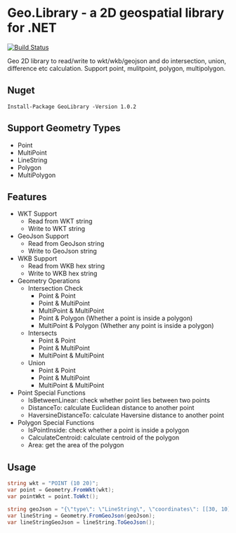 # Geo.Library - a 2D geospatial library for .NET

[![Build Status](https://revitapp.visualstudio.com/GeoLibrary/_apis/build/status/GeoLibrary-ASP.NET%20Core-CI?branchName=master)](https://revitapp.visualstudio.com/GeoLibrary/_build/latest?definitionId=1)

Geo 2D library to read/write to wkt/wkb/geojson and do intersection, union, difference etc calculation. Support point, mulitpoint, polygon, multipolygon.

## Nuget
```
Install-Package GeoLibrary -Version 1.0.2
```

## Support Geometry Types
* Point
* MultiPoint
* LineString
* Polygon
* MultiPolygon

## Features
* WKT Support
  * Read from WKT string
  * Write to WKT string
* GeoJson Support
  * Read from GeoJson string
  * Write to GeoJson string
* WKB Support
  * Read from WKB hex string
  * Write to WKB hex string
* Geometry Operations
  * Intersection Check
    * Point & Point
    * Point & MultiPoint
    * MultiPoint & MultiPoint
    * Point & Polygon (Whether a point is inside a polygon)
    * MultiPoint & Polygon (Whether any point is inside a polygon)
  * Intersects
    * Point & Point
    * Point & MultiPoint
    * MultiPoint & MultiPoint
  * Union
    * Point & Point
    * Point & MultiPoint
    * MultiPoint & MultiPoint
* Point Special Functions
  * IsBetweenLinear: check whether point lies between two points
  * DistanceTo: calculate Euclidean distance to another point
  * HaversineDistanceTo: calculate Haversine distance to another point
* Polygon Special Functions
  * IsPointInside: check whether a point is inside a polygon
  * CalculateCentroid: calculate centroid of the polygon
  * Area: get the area of the polygon
    
## Usage

```csharp
string wkt = "POINT (10 20)";
var point = Geometry.FromWkt(wkt);
var pointWkt = point.ToWkt();

string geoJson = "{\"type\": \"LineString\", \"coordinates\": [[30, 10], [10, 30], [40, 40]] }"
var lineString = Geometry.FromGeoJson(geoJson);
var lineStringGeoJson = lineString.ToGeoJson();
```